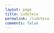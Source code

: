 ```yaml
---
layout: page
title: Ludoteca
permalink: /ludoteca
comments: false
---
```


<script src="../assets/js/games.js"></script>

<script>printGames("../assets/games/ludoteca.json")</script>